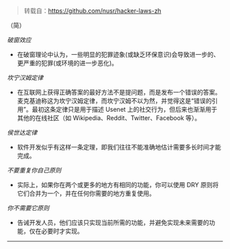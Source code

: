 > 转载自：<https://github.com/nusr/hacker-laws-zh>  

（简） 

*破窗效应*
- 在破窗理论中认为，一些明显的犯罪迹象(或缺乏环保意识)会导致进一步的、更严重的犯罪(或环境的进一步恶化)。

*坎宁汉姆定律*
- 在互联网上获得正确答案的最好方法不是提问题，而是发布一个错误的答案。麦克基迪称这为坎宁汉姆定律，而坎宁汉姆不以为然，并觉得这是“错误的引用”。最初这条定律只是用于描述 Usenet 上的社交行为，但后来也渐渐用于其他的在线社区（如 Wikipedia、Reddit、Twitter、Facebook 等）。

*侯世达定律*
- 软件开发似乎有这样一条定理，即我们往往不能准确地估计需要多长时间才能完成。

*不要重复你自己原则*
- 实际上，如果你在两个或更多的地方有相同的功能，你可以使用 DRY 原则将它们合并为一个，并在任何你需要的地方重复使用。

*你不需要它原则*
- 告诫开发人员，他们应该只实现当前所需的功能，并避免实现未来需要的功能，仅在必要时才实现。  
---
